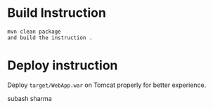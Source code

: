 

# Build Instruction


```
mvn clean package
and build the instruction .
```

# Deploy instruction

Deploy ```target/WebApp.war``` on Tomcat properly for better experience.

subash sharma
